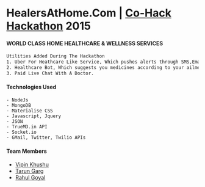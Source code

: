 # HealersAtHome.Com | [Co-Hack Hackathon] 2015 
 [Co-Hack Hackathon]: <http://coworkdelhi.com/cohack/>
#### WORLD CLASS HOME HEALTHCARE & WELLNESS SERVICES

```sh
Utilities Added During The Hackathon
1. Uber For Heathcare Like Service, Which pushes alerts through SMS,Email,Twitter to people around and to nearest hospitals,ambulances to reach out to a person which requires help.
2. Healthcare Bot, Which suggests you medicines according to your ailment.
3. Paid Live Chat With A Doctor.
```

#### Technologies Used
````
- NodeJs
- MongoDB
- Materialise CSS
- Javascript, Jquery
- JSON
- TrueMD.in API
- Socket.io
- GMail, Twitter, Twilio APIs
````

#### Team Members
- [Vipin Khushu](https://github.com/vipinkhushu)
- [Tarun Garg](https://github.com/tarungarg546)
- [Rahul Goyal](https://github.com/rahulgoyal030)


